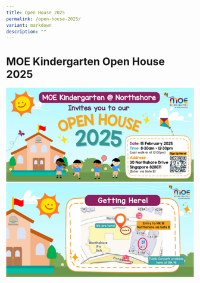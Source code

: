 ```yaml
---
title: Open House 2025
permalink: /open-house-2025/
variant: markdown
description: ""
---
```

# **MOE Kindergarten Open House 2025**

![](/images/Mk_Open_House_2025.jpg)  
![](/images/MK_Getting_here_2025.jpg)